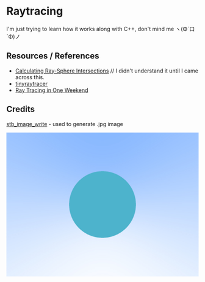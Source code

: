 # Raytracing

I'm just trying to learn how it works along with C++, don't mind me ヽ(Φˋ口ˊΦ)ノ

## Resources / References
- [Calculating Ray-Sphere Intersections](https://www.youtube.com/watch?v=HFPlKQGChpE) // I didn't understand it until I came across this.
- [tinyraytracer](https://github.com/ssloy/tinyraytracer/)
- [Ray Tracing in One Weekend](https://raytracing.github.io/books/RayTracingInOneWeekend.html)

## Credits

[stb_image_write](https://github.com/nothings/stb) - used to generate .jpg image

![current program output](img/ray.jpg)